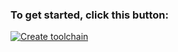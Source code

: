 ### To get started, click this button:
[![Create toolchain](https://cloud.ibm.com/devops/graphics/create_toolchain_button.png)](https://cloud.ibm.com/devops/setup/deploy?env_id=ibm:yp:eu-de?repository=https://github.com/jbyibm/dbb-pipeline&branch=ibmcloud-tekton)
